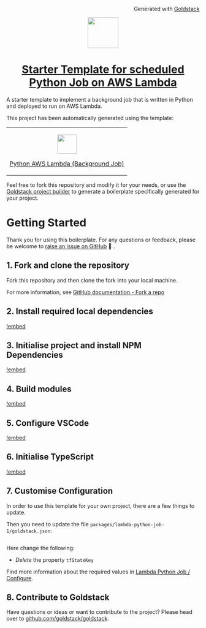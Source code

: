 <p align="right"><img src="https://cdn.goldstack.party/img/202203/goldstack_icon.png" height="12"> Generated with <a href="https://goldstack.party">Goldstack</a></p>

<p align="center">
  <a href="https://goldstack.party/templates/lambda-python-job">
    <img src="https://cdn.goldstack.party/img/202409/python.svg" height="80">
    <h1 align="center">Starter Template for scheduled Python Job on AWS Lambda</h1>
  </a>
</p>

A starter template to implement a background job that is written in Python and deployed to run on AWS Lambda.

This project has been automatically generated using the template:

<table>
  <tbody>
    <tr>
      <td>
        <p align="center"><a href="https://goldstack.party/templates/lambda-python-job"><img width="50" src="https://cdn.goldstack.party/img/202409/python.svg"></a></p>
        <p><a href="https://goldstack.party/templates/lambda-python-job">Python AWS Lambda (Background Job)</a></p>
      </td>
    </tr>
  </tbody>
</table>

Feel free to fork this repository and modify it for your needs, or use the [Goldstack project builder](https://goldstack.party/build) to generate a boilerplate specifically generated for your project.

# Getting Started

Thank you for using this boilerplate. For any questions or feedback, please be welcome to [raise an issue on GitHub](https://github.com/goldstack/goldstack/issues) 🤗 .

## 1. Fork and clone the repository

Fork this repository and then clone the fork into your local machine.

For more information, see [GitHub documentation - Fork a repo](https://docs.github.com/en/get-started/quickstart/fork-a-repo)

## 2. Install required local dependencies

[!embed](./../../../../../../workspaces/docs/docs/shared/getting-started/dependencies.md)

## 3. Initialise project and install NPM Dependencies

[!embed](./../../../../../../workspaces/docs/docs/shared/getting-started/install.md)

## 4. Build modules

[!embed](./../../../../../../workspaces/docs/docs/shared/getting-started/build.md)

## 5. Configure VSCode

[!embed](./../../../../../../workspaces/docs/docs/shared/getting-started/vscode.md)

## 6. Initialise TypeScript

[!embed](./../../../../../../workspaces/docs/docs/shared/getting-started/typescript.md)

## 7. Customise Configuration

In order to use this template for your own project, there are a few things to update.

Then you need to update the file `packages/lambda-python-job-1/goldstack.json`:

```json

```

Here change the following:

- _Delete_ the property `tfStateKey`


Find more information about the required values in [Lambda Python Job / Configure](https://docs.goldstack.party/docs/templates/lambda-python-job#configure).



## 8. Contribute to Goldstack

Have questions or ideas or want to contribute to the project? Please head over to [github.com/goldstack/goldstack](https://github.com/goldstack/goldstack).
